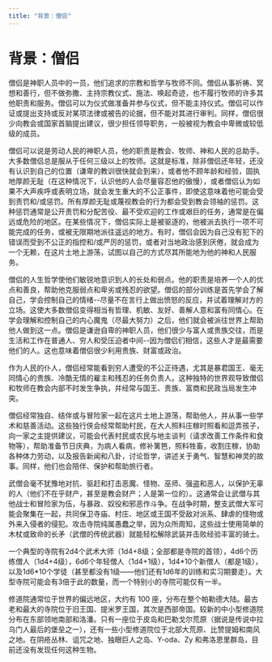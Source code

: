 ```yaml
---
title: "背景：僧侣"
---
```

# 背景：僧侣

僧侣是神职人员中的一员，他们追求的宗教和哲学与牧师不同。僧侣从事祈祷、冥想和善行，但不做弥撒、主持宗教仪式、施法、唤起奇迹，也不履行牧师的许多其他职责和服务。僧侣可以为仪式做准备并参与仪式，但不能主持仪式。僧侣可以作证或提出支持或反对某项法律或被告的论据，但不能对其进行审判。同样，僧侣很少向教会或国家首脑提出建议，很少担任领导职务，一般被视为教会中卑微或较低级的成员。

僧侣可以说是劳动人民的神职人员，他的职责是教会、牧师、神和人民的总助手。大多数僧侣总是服从于任何三级以上的牧师。这就是标准，除非僧侣还年轻，还没有认识到自己的位置（谦卑的教训很快就会到来），或者他不顾年龄和经验，固执地厚颜无耻（在这种情况下，认识他的人会尽量容忍他的傲慢），或者僧侣认为如果不大声疾呼或表明立场，就会发生重大的不公正事件，即使这意味着他可能会受到责罚和/或惩罚。所有厚颜无耻或蔑视教会的行为都会受到教会领袖的惩罚。这种惩罚通常是公开责罚和分配苦役、最不受欢迎的工作或艰巨的任务，通常是在偏远或危险的地区。在某些情况下，僧侣实际上是被驱逐的，他被派去执行一项不可能完成的任务，或被无限期地派往遥远的地方。有时，僧侣会因为自己没有犯下的错误而受到不公正的指控和/或严厉的惩罚，或者对当地政治感到厌倦，就会成为一个无赖，在这片土地上游荡，试图以自己的方式尽其所能地为他的神和人民服务。

僧侣的人生哲学使他们敏锐地意识到人的长处和弱点。他的职责是培养一个人的优点和善良，帮助他克服弱点和卑劣或残忍的欲望。僧侣的部分训练是首先学会了解自己，学会控制自己的情绪--尽量不在言行上做出愤怒的反应，并试着理解对方的立场。这使大多数僧侣变得相当有哲理、机敏、友好、善解人意和富有同情心。在学会理解和控制自己的内心魔鬼（尽最大努力）之后，他们就会被派往世界上帮助他人做到这一点。僧侣是谦逊自卑的神职人员，他们很少与富人或贵族交往，而是生活和工作在普通人、穷人和受压迫者中间--因为僧侣们相信，这些人才是最需要他们的人。这也意味着僧侣很少利用贵族、财富或政治。

作为人民的仆人，僧侣经常能看到穷人遭受的不公正待遇，尤其是暴君国王、毫无同情心的贵族、冷酷无情的雇主和残忍的任务负责人。这种独特的世界观导致僧侣和牧师在教会内部不时发生争执，并经常与国王、贵族、富商和民政当局发生冲突。

僧侣经常独自、结伴或与冒险家一起在这片土地上游荡，帮助他人，并从事一些学术和慈善活动。这些独行侠会经常帮助村民，在大人照料庄稼时照看和逗弄孩子，向一家之主提供建议，可能会代表村民或农民与地主谈判（请求改善工作条件和食物等），帮助准备节日庆典，为病人看病，修补篱笆，照料牲畜，收割庄稼，协助各种体力劳动，以及报告新闻和八卦，讨论哲学，讲述关于勇气、智慧和神灵的故事。同样，他们也会陪伴、保护和帮助旅行者。

武僧会毫不犹豫地对抗、驱赶和打击恶魔、怪物、巫师、强盗和恶人，以保护无辜的人（他们不在乎财产，甚至是教会财产；人是第一位的）。这通常会让武僧与其他战士和冒险家为伍，与暴政、奴役和邪恶作斗争。在战争时期，整支武僧大军可能会聚集在一起，共同保卫寺庙、村庄、地区或王国不受敌对派系、肆虐的怪物或外来入侵者的侵犯。攻击寺院纯属愚蠢之举，因为众所周知，这些战士使用简单的木杖或致命的长矛（武僧的传统武器）就能轻松解除武装并击败经验丰富的骑士。

一个典型的寺院有2d4个武术大师（1d4+8级；全部都是寺院的首领），4d6个历练僧人（1d4+4级），6d6个年轻僧人（1d4+1级），1d4\*10个新僧人（都是1级），以及1d6\*10个学徒（甚至都没有1级——他们还有1d6年的训练和实习期要走）。大型寺院可能会有3倍于此的数量，而一个特别小的寺院可能仅有一半。

修道院通常位于世界的偏远地区，大约有 100 座，分布在整个帕勒德大陆。最古老和最大的寺院位于旧王国、提米罗王国，其次是西部帝国。较新的中小型修道院分布在东部领地南部和洛潘。只有一座位于皮岛和巴勒戈尔荒原（据说是传说中拉乌门人最后的堡垒之一），还有一些小型修道院位于北部大荒原、比赞提姆和南风之地。在阴疮丛林、诅咒之地、独眼巨人之岛、Y-oda、Zy 和弗洛恩里群岛，目前还没有发现任何这种生物。
